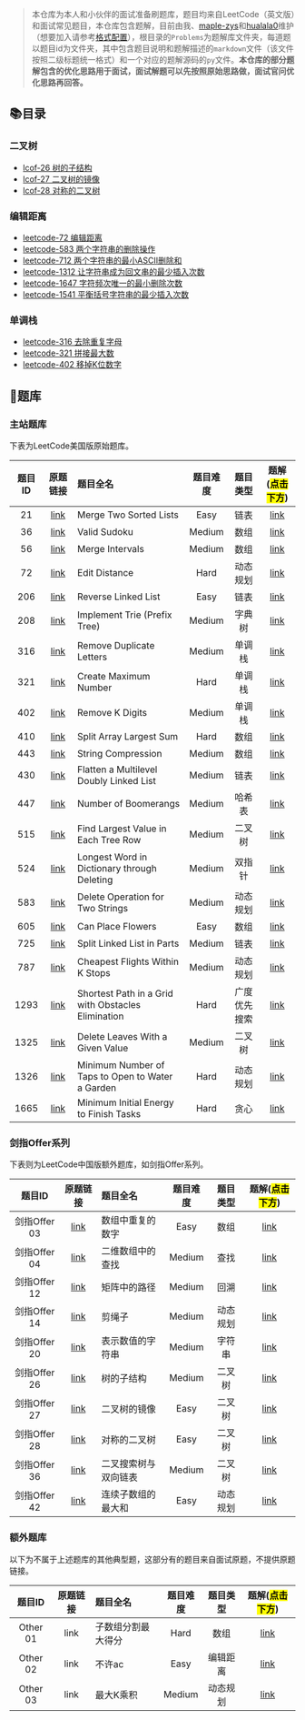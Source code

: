 > 本仓库为本人和小伙伴的面试准备刷题库，题目均来自LeetCode（英文版）和面试常见题目，本仓库包含题解，目前由我、[maple-zys](https://github.com/maple-zys)和[hualala0](https://github.com/hualala0)维护（想要加入请参考[格式配置](./Application.md)），根目录的`Problems`为题解库文件夹，每道题以题目id为文件夹，其中包含题目说明和题解描述的`markdown`文件（该文件按照二级标题统一格式）和一个对应的题解源码的`py`文件。**本仓库的部分题解包含的优化思路用于面试，面试解题可以先按照原始思路做，面试官问优化思路再回答。**

## :books:目录

### 二叉树

- [lcof-26 树的子结构](./Problems/lcof-026/README.md)
- [lcof-27 二叉树的镜像](./Problems/lcof-027/README.md)
- [lcof-28 对称的二叉树](./Problems/lcof-028/README.md)

### 编辑距离

- [leetcode-72 编辑距离](./Problems/0072/README.md)
- [leetcode-583 两个字符串的删除操作](./Problems/0583/README.md)
- [leetcode-712 两个字符串的最小ASCII删除和]()
- [leetcode-1312 让字符串成为回文串的最少插入次数]()
- [leetcode-1647 字符频次唯一的最小删除次数]()
- [leetcode-1541 平衡括号字符串的最少插入次数]()

### 单调栈

- [leetcode-316 去除重复字母](./Problems/0316/README.md)
- [leetcode-321 拼接最大数](./Problems/0321/README.md)
- [leetcode-402 移掉K位数字](./Problems/0402/README.md)



## :memo:题库

### 主站题库

下表为LeetCode美国版原始题库。

|题目ID|原题链接|题目全名|题目难度|题目类型|题解(<mark>点击下方</mark>)|
|:---:|:--:|:--|:--:|:--:|:--:|
|21|[link](https://leetcode.com/problems/merge-two-sorted-lists/)|Merge Two Sorted Lists|Easy|链表|[link](./Problems/0021/README.md)|
|36|[link](https://leetcode.com/problems/valid-sudoku/)|Valid Sudoku|Medium|数组|[link](./Problems/0036/README.md)|
|56|[link](https://leetcode.com/problems/merge-intervals/)|Merge Intervals|Medium|数组|[link](./Problems/0056/README.md)|
| 72 | [link](https://leetcode.com/problems/edit-distance/) | Edit Distance | Hard | 动态规划 | [link](./Problems/0072/README.md) | 
|206|[link](https://leetcode.com/problems/reverse-linked-list/)|Reverse Linked List|Easy|链表|[link](./Problems/0206/README.md)|
|208|[link](https://leetcode.com/problems/implement-trie-prefix-tree/)|Implement Trie (Prefix Tree)|Medium|字典树|[link](./Problems/0208/README.md)|
|316|[link](https://leetcode.com/problems/remove-duplicate-letters/)|Remove Duplicate Letters|Medium|单调栈|[link](./Problems/0316/README.md)|
|321|[link](https://leetcode.com/problems/create-maximum-number/)|Create Maximum Number|Hard|单调栈|[link](./Problems/0321/README.md)|
|402|[link](https://leetcode.com/problems/remove-k-digits/)|Remove K Digits|Medium|单调栈|[link](./Problems/0402/README.md)|
|410|[link](https://leetcode.com/problems/split-array-largest-sum/)|Split Array Largest Sum|Hard|数组|[link](./Problems/0410/README.md)|
|443|[link](https://leetcode.com/problems/string-compression/)|String Compression|Medium|数组|[link](./Problems/0443/README.md)|
|430|[link](https://leetcode.com/problems/flatten-a-multilevel-doubly-linked-list/)|Flatten a Multilevel Doubly Linked List|Medium|链表|[link](./Problems/0430/README.md)|
|447|[link](https://leetcode.com/problems/number-of-boomerangs/)|Number of Boomerangs|Medium|哈希表|[link](./Problems/0447/README.md)|
|515|[link](https://leetcode.com/problems/find-largest-value-in-each-tree-row/)|Find Largest Value in Each Tree Row|Medium|二叉树|[link](./Problems/0515/README.md)|
|524|[link](https://leetcode.com/problems/longest-word-in-dictionary-through-deleting/)| Longest Word in Dictionary through Deleting|Medium|双指针|[link](./Problems/0524/README.md)|
| 583 | [link](https://leetcode.com/problems/delete-operation-for-two-strings/) | Delete Operation for Two Strings | Medium | 动态规划 | [link](./Problems/0583/README.md) |
|605|[link](https://leetcode.com/problems/can-place-flowers/)|Can Place Flowers|Easy|数组|[link](./Problems/0605/README.md)|
|725|[link](https://leetcode.com/problems/split-linked-list-in-parts/)|Split Linked List in Parts|Medium|链表|[link](./Problems/0725/README.md)
|787|[link](https://leetcode.com/problems/cheapest-flights-within-k-stops/)|Cheapest Flights Within K Stops|Medium|动态规划|[link](./Problems/0787/README.md)|
| 1293 | [link](https://leetcode.com/problems/shortest-path-in-a-grid-with-obstacles-elimination/) | Shortest Path in a Grid with Obstacles Elimination| Hard | 广度优先搜索 | [link](./Problems/1293/README.md)
|1325|[link](https://leetcode.com/problems/delete-leaves-with-a-given-value/)|Delete Leaves With a Given Value|Medium|二叉树|[link](./Problems/1325/README.md)
|1326|[link](https://leetcode.com/problems/minimum-number-of-taps-to-open-to-water-a-garden/)|Minimum Number of Taps to Open to Water a Garden|Hard|动态规划|[link](./Problems/1326/README.md)|
| 1665 | [link](https://leetcode.com/problems/minimum-initial-energy-to-finish-tasks/) | Minimum Initial Energy to Finish Tasks | Hard | 贪心 | [link](./Problems/1665/README.md) | 

### 剑指Offer系列

下表则为LeetCode中国版额外题库，如剑指Offer系列。

|题目ID|原题链接|题目全名|题目难度|题目类型|题解(<mark>点击下方</mark>)|
|:---:|:--:|:--|:--:|:--:|:--:|
|剑指Offer 03|[link](https://leetcode-cn.com/problems/shu-zu-zhong-zhong-fu-de-shu-zi-lcof/)|数组中重复的数字|Easy|数组|[link](./Problems/lcof-003/README.md)|
|剑指Offer 04|[link](https://leetcode-cn.com/problems/er-wei-shu-zu-zhong-de-cha-zhao-lcof/)|二维数组中的查找|Medium|查找|[link](./Problems/lcof-004/README.md)|
|剑指Offer 12|[link](https://leetcode-cn.com/problems/ju-zhen-zhong-de-lu-jing-lcof/)|矩阵中的路径|Medium|回溯|[link](./Problems/lcof-012/README.md)|
|剑指Offer 14|[link](https://leetcode-cn.com/problems/jian-sheng-zi-lcof/)|剪绳子|Medium|动态规划|[link](./Problems/lcof-014/README.md)|
|剑指Offer 20|[link](https://leetcode-cn.com/problems/biao-shi-shu-zhi-de-zi-fu-chuan-lcof/)|表示数值的字符串|Medium|字符串|[link](./Problems/lcof-020/README.md)|
|剑指Offer 26|[link](https://leetcode-cn.com/problems/shu-de-zi-jie-gou-lcof/)|树的子结构|Medium|二叉树|[link](./Problems/lcof-026/README.md)|
|剑指Offer 27|[link](https://leetcode-cn.com/problems/er-cha-shu-de-jing-xiang-lcof/)|二叉树的镜像|Easy|二叉树|[link](./Problems/lcof-027/README.md)|
|剑指Offer 28|[link](https://leetcode-cn.com/problems/dui-cheng-de-er-cha-shu-lcof/)|对称的二叉树|Easy|二叉树|[link](./Problems/lcof-028/README.md)|
|剑指Offer 36|[link](https://leetcode-cn.com/problems/er-cha-sou-suo-shu-yu-shuang-xiang-lian-biao-lcof/)|二叉搜索树与双向链表|Medium|二叉树|[link](./Problems/lcof-036/README.md)|
|剑指Offer 42|[link](https://leetcode-cn.com/problems/lian-xu-zi-shu-zu-de-zui-da-he-lcof/)|连续子数组的最大和|Easy|动态规划|[link](./Problems/lcof-042/README.md)|

### 额外题库

以下为不属于上述题库的其他典型题，这部分有的题目来自面试原题，不提供原题链接。

|题目ID|原题链接|题目全名|题目难度|题目类型|题解(<mark>点击下方</mark>)|
|:---:|:--:|:--|:--:|:--:|:--:|
|Other 01|link|子数组分割最大得分|Hard|数组|[link](./Problems/other-001/README.md)|
|Other 02| link | 不许ac | Easy | 编辑距离 | [link](./Problems/other-002/README.md)|
|Other 03 | link | 最大K乘积 | Medium | 动态规划 | [link](./Problems/other-003/README.md)|
